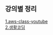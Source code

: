 ## 강의별 정리
[1.aws-class-youtube](./1.aws-class-youtube/README.md)  
[2.생활코딩](./2.life-coding-youtube/README.md)